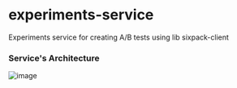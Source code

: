 # experiments-service
Experiments service for creating A/B tests using lib sixpack-client


### Service's Architecture
![image](https://user-images.githubusercontent.com/64376829/107972388-860f7380-6f92-11eb-9be2-9e505965ff7b.png)
